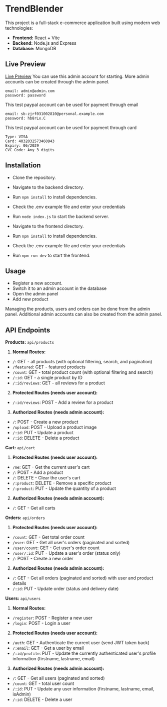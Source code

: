 # TrendBlender

This project is a full-stack e-commerce application built using modern web technologies:

- **Frontend:** React + Vite
- **Backend:** Node.js and Express
- **Database:** MongoDB

## Live Preview

[Live Preview](https://trendblender.netlify.app/)
You can use this admin account for starting. More admin accounts can be created through the admin panel.

```
email: admin@admin.com
password: password
```

This test paypal account can be used for payment through email

```
email: sb-zjrf031002810@personal.example.com
password: hb8rLx.C
```

This test paypal account can be used for payment through card

```
Type: VISA
Card: 4032032573460943
Expiry: 06/2029
CVC Code: Any 3 digits
```

## Installation

- Clone the repository.

- Navigate to the backend directory.

- Run `npm install` to install dependencies.

- Check the .env example file and enter your credentials

- Run `node index.js` to start the backend server.

- Navigate to the frontend directory.

- Run `npm install` to install dependencies.

- Check the .env example file and enter your credentials

- Run `npm run dev` to start the frontend.

## Usage

- Register a new account.
- Switch it to an admin account in the database
- Open the admin panel
- Add new product

Managing the products, users and orders can be done from the admin panel.
Additional admin accounts can also be created from the admin panel.

## API Endpoints

**Products:** `api/products`

1. **Normal Routes:**

- `/`: GET - all products (with optional filtering, search, and pagination)
- `/featured`: GET - featured products
- `/count`: GET - total product count (with optional filtering and search)
- `/:id`: GET - a single product by ID
- `/:id/reviews`: GET - all reviews for a product

2. **Protected Routes (needs user account):**

- `/:id/reviews`: POST - Add a review for a product

3. **Authorized Routes (needs admin account):**

- `/`: POST - Create a new product
- `/upload`: POST - Upload a product image
- `/:id`: PUT - Update a product
- `/:id`: DELETE - Delete a product

**Cart:** `api/cart`

1. **Protected Routes (needs user account):**

- `/me`: GET - Get the current user's cart
- `/`: POST - Add a product
- `/`: DELETE - Clear the user's cart
- `/:product`: DELETE - Remove a specific product
- `/:product`: PUT - Update the quantity of a product

2. **Authorized Routes (needs admin account):**

- `/`: GET - Get all carts

**Orders:** `api/orders`

1. **Protected Routes (needs user account):**

- `/count`: GET - Get total order count
- `/user`: GET - Get all user's orders (paginated and sorted)
- `/user/count`: GET - Get user's order count
- `/user/:id`: PUT - Update a user's order (status only)
- `/`: POST - Create a new order

2. **Authorized Routes (needs admin account):**

- `/`: GET - Get all orders (paginated and sorted) with user and product details
- `/:id`: PUT - Update order (status and delivery date)

**Users:** `api/users`

1. **Normal Routes:**

- `/register`: POST - Register a new user
- `/login`: POST - Login a user

2. **Protected Routes (needs user account):**

- `/auth`: GET - Authenticate the current user (send JWT token back)
- `/:email`: GET - Get a user by email
- `/:id/profile`: PUT - Update the currently authenticated user's profile information (firstname, lastname, email)

3. **Authorized Routes (needs admin account):**

- `/`: GET - Get all users (paginated and sorted)
- `/count`: GET - total user count
- `/:id`: PUT - Update any user information (firstname, lastname, email, isAdmin)
- `/:id`: DELETE - Delete a user
